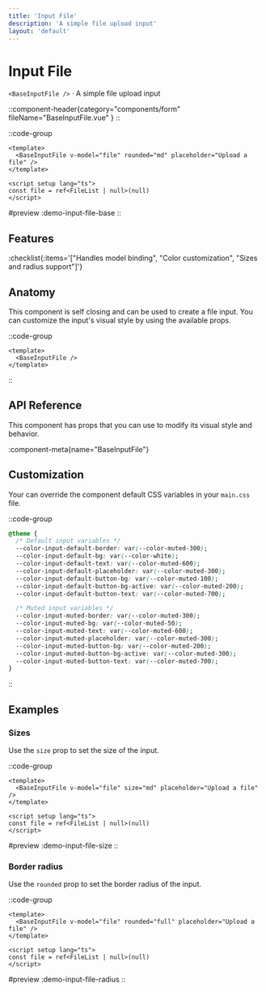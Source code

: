 ```yaml
---
title: 'Input File'
description: 'A simple file upload input'
layout: 'default'
---
```


# Input File

`<BaseInputFile />` · A simple file upload input

::component-header{category="components/form" fileName="BaseInputFile.vue" }
::

::code-group
```vue [Comp.vue]
<template>
  <BaseInputFile v-model="file" rounded="md" placeholder="Upload a file" />
</template>

<script setup lang="ts">
const file = ref<FileList | null>(null)
</script>
```

#preview
:demo-input-file-base
::

## Features

:checklist{:items='["Handles model binding", "Color customization", "Sizes and radius support"]'}

## Anatomy
This component is self closing and can be used to create a file input. You can customize the input's visual style by using the available props.

::code-group

```vue [Comp.vue]
<template>
  <BaseInputFile />
</template>
```

::

## API Reference

This component has props that you can use to modify its visual style and behavior.

:component-meta{name="BaseInputFile"}

## Customization

Your can override the component default CSS variables in your `main.css` file.

::code-group

```css [main.css]
@theme {
  /* Default input variables */
  --color-input-default-border: var(--color-muted-300);
  --color-input-default-bg: var(--color-white);
  --color-input-default-text: var(--color-muted-600);
  --color-input-default-placeholder: var(--color-muted-300);
  --color-input-default-button-bg: var(--color-muted-100);
  --color-input-default-button-bg-active: var(--color-muted-200);
  --color-input-default-button-text: var(--color-muted-700);

  /* Muted input variables */
  --color-input-muted-border: var(--color-muted-300);
  --color-input-muted-bg: var(--color-muted-50);
  --color-input-muted-text: var(--color-muted-600);
  --color-input-muted-placeholder: var(--color-muted-300);
  --color-input-muted-button-bg: var(--color-muted-200);
  --color-input-muted-button-bg-active: var(--color-muted-300);
  --color-input-muted-button-text: var(--color-muted-700);
}
```

::

## Examples

### Sizes

Use the `size` prop to set the size of the input.

::code-group
```vue [Comp.vue]
<template>
  <BaseInputFile v-model="file" size="md" placeholder="Upload a file" />
</template>

<script setup lang="ts">
const file = ref<FileList | null>(null)
</script>
```

#preview
:demo-input-file-size
::

### Border radius

Use the `rounded` prop to set the border radius of the input.

::code-group
```vue [Comp.vue]
<template>
  <BaseInputFile v-model="file" rounded="full" placeholder="Upload a file" />
</template>

<script setup lang="ts">
const file = ref<FileList | null>(null)
</script>
```

#preview
:demo-input-file-radius
::
